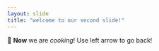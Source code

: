 ```yaml
---
layout: slide
title: "welcome to our second slide!"
---
```

:cowboy_hat_face: **Now** we are *cooking*!
Use left arrow to go back!
